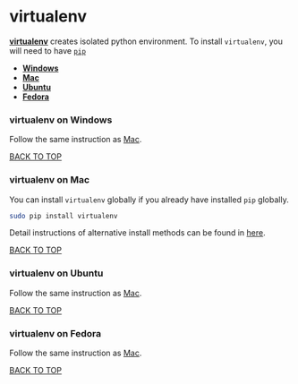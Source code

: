 virtualenv
==========
[**virtualenv**](https://virtualenv.pypa.io) creates isolated python environment.  To install `virtualenv`, you will need to have [`pip`](https://github.com/ctrl-alt-del/devenv/tree/master/language/python/pip)

* [**Windows**](#virtualenv-on-windows)
* [**Mac**](#virtualenv-on-mac)
* [**Ubuntu**](#virtualenv-on-ubuntu)
* [**Fedora**](#virtualenv-on-fedora)

### virtualenv on Windows
Follow the same instruction as [Mac](virtualenv-on-mac).

[BACK TO TOP](https://github.com/ctrl-alt-del/devenv)



### virtualenv on Mac
You can install `virtualenv` globally if you already have installed `pip` globally.
```sh
sudo pip install virtualenv
```

Detail instructions of alternative install methods can be found in [here](https://virtualenv.pypa.io/en/latest/installation.html).

[BACK TO TOP](https://github.com/ctrl-alt-del/devenv)



### virtualenv on Ubuntu
Follow the same instruction as [Mac](virtualenv-on-mac).

[BACK TO TOP](https://github.com/ctrl-alt-del/devenv)



### virtualenv on Fedora
Follow the same instruction as [Mac](virtualenv-on-mac).

[BACK TO TOP](https://github.com/ctrl-alt-del/devenv)

